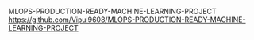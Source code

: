 MLOPS-PRODUCTION-READY-MACHINE-LEARNING-PROJECT
https://github.com/Vipul9608/MLOPS-PRODUCTION-READY-MACHINE-LEARNING-PROJECT